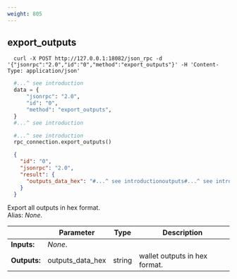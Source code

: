 ```yaml
---
weight: 805
---
```


## **export_outputs**

```shell
  curl -X POST http://127.0.0.1:18082/json_rpc -d '{"jsonrpc":"2.0","id":"0","method":"export_outputs"}' -H 'Content-Type: application/json'
```
```python
  #...^ see introduction
  data = {
      "jsonrpc": "2.0",
      "id": "0",
      "method": "export_outputs",
  }
  #...^ see introduction
```
```py
  #...^ see introduction
  rpc_connection.export_outputs()
```
```json
  {
    "id": "0",
    "jsonrpc": "2.0",
    "result": {
      "outputs_data_hex": "#...^ see introductionoutputs#...^ see introduction"
    }
  }
```
Export all outputs in hex format.  
Alias: *None*.  

|             | Parameter        | Type   | Description
| ---         | ---              | ---    | ---
|**Inputs:**  | *None*.          |        |
|**Outputs:** | outputs_data_hex | string | wallet outputs in hex format.